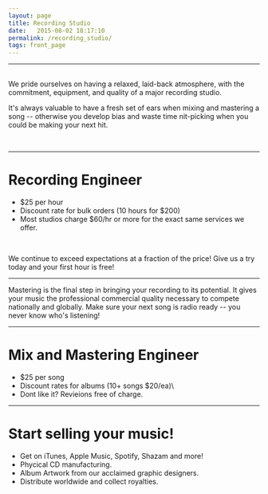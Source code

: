 ```yaml
---
layout: page
title: Recording Studio
date:   2015-08-02 18:17:10
permalink: /recording_studio/
tags: front_page
---
```

- - -

<br/>
We pride ourselves on having a relaxed, laid-back atmosphere, with the commitment, equipment, and quality of a major recording studio.

It's always valuable to have a fresh set of ears when mixing and mastering a song -- otherwise you develop bias and waste time nit-picking when you could be making your next hit.

<br/>

- - -

# Recording Engineer

*  $25 per hour
*  Discount rate for bulk orders (10 hours for $200)
*  Most studios charge $60/hr or more for the exact same services we offer.

<br/>

We continue to exceed expectations at a fraction of the price! Give us a try today and your first hour is free!

- - -

 Mastering is the final step in bringing your recording to its potential. It gives your music the professional commercial quality necessary to compete nationally and globally. Make sure your next song is radio ready --  you never know who's listening!

- - -

# Mix and Mastering Engineer

*  $25 per song
*  Discount rates for albums (10+ songs $20/ea)\
*  Dont like it? Revieions free of charge.

- - -

# Start selling your music!

*   Get on iTunes, Apple Music, Spotify, Shazam and more!
*   Phycical CD manufacturing.
*   Album Artwork from our acclaimed graphic designers.
*   Distribute worldwide and collect royalties.

<br/>
<br/>
